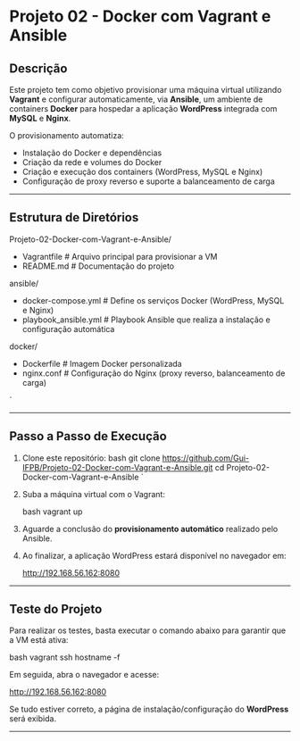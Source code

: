 # Projeto 02 - Docker com Vagrant e Ansible

## Descrição
Este projeto tem como objetivo provisionar uma máquina virtual utilizando **Vagrant** e configurar automaticamente, via **Ansible**, um ambiente de containers **Docker** para hospedar a aplicação **WordPress** integrada com **MySQL** e **Nginx**.

O provisionamento automatiza:
- Instalação do Docker e dependências
- Criação da rede e volumes do Docker
- Criação e execução dos containers (WordPress, MySQL e Nginx)
- Configuração de proxy reverso e suporte a balanceamento de carga

---

##  Estrutura de Diretórios


Projeto-02-Docker-com-Vagrant-e-Ansible/
- Vagrantfile               # Arquivo principal para provisionar a VM
- README.md                 # Documentação do projeto

ansible/
- docker-compose.yml        # Define os serviços Docker (WordPress, MySQL e Nginx)
- playbook_ansible.yml      # Playbook Ansible que realiza a instalação e configuração automática

docker/
- Dockerfile                # Imagem Docker personalizada 
- nginx.conf                # Configuração do Nginx (proxy reverso, balanceamento de carga)


`

---

## Passo a Passo de Execução

1. Clone este repositório:
   bash
   git clone https://github.com/Gui-IFPB/Projeto-02-Docker-com-Vagrant-e-Ansible.git
   cd Projeto-02-Docker-com-Vagrant-e-Ansible
`

2. Suba a máquina virtual com o Vagrant:

   bash
   vagrant up
   

3. Aguarde a conclusão do **provisionamento automático** realizado pelo Ansible.

4. Ao finalizar, a aplicação WordPress estará disponível no navegador em:

   
   http://192.168.56.162:8080
   

---

## Teste do Projeto

Para realizar os testes, basta executar o comando abaixo para garantir que a VM está ativa:

bash
vagrant ssh hostname -f


Em seguida, abra o navegador e acesse:


http://192.168.56.162:8080


Se tudo estiver correto, a página de instalação/configuração do **WordPress** será exibida.

---


